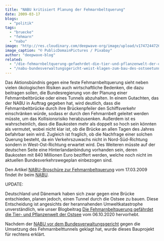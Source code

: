 ```yaml
---
title: "NABU kritisiert Planung der Fehmarnbeltquerung"
date: 2009-03-17
blogs: 
  - "politik"
tags: 
  - "bruecke"
  - "fehmarn"
  - "nabu"
image: "http://res.cloudinary.com/deepwave-org/image/upload/v1747244726/deepwave.org/fehmarn-72094_1280.jpg"
image_caption: "© PublicDomainPictures / Pixabay"
author: "deepwave-blog"
related: 
  - "/die-fehmarnbeltquerung-gefaehrdet-die-tier-und-pflanzenwelt-der-ostsee/"
  - "/nabu-bundesverwaltungsgericht-weist-klagen-zum-bau-des-ostseetunnels-ab/"
---
```


Das Aktionsbündnis gegen eine feste Fehmarnbeltquerung sieht neben vielen ökologischen Risiken auch wirtschaftliche Bedenken, die dazu beitragen sollen, die Bundesregierung von der Planung einer Fehmarnbeltbrücke oder eines Tunnels abzuhalten. In einem Gutachten, das der NABU in Auftrag gegeben hat, wird deutlich, dass die Fehmarnbeltbrücke durch ihre Brückenpfeiler den Schiffsverkehr einschränken würde, sodass er durch den Fehmarnbelt geleitet werden müsste, um das Kollisionsrisiko herabzusenken. Außerdem ist es wahrscheinlich, dass die Baukosten mehr als doppelt so hoch sein könnten als vermutet, wobei nicht klar ist, ob die Brücke an allen Tagen des Jahres befahrbar sein wird. Zugleich ist fraglich, ob die Nachfrage einer solchen Querung besteht, da ein Verkehrszuwachs nicht in Nord-Süd-Richtung sondern in West-Ost-Richtung erwartet wird. Des Weiteren müsste auf der deutschen Seite eine Hinterlandanbindung vorhanden sein, deren Baukosten mit 840 Millionen Euro beziffert werden, welche noch nicht im aktuellen Bundesverkehrswegeplan einbezogen sind.

Den Artikel [NABU-Broschüre zur Fehmarnbeltquerung](https://www.nabu.de/news/2009/10730.html) vom 17.03.2009 findet ihr beim [NABU](https://www.nabu.de/).

UPDATE:

Deutschland und Dänemark haben sich zwar gegen eine Brücke entschieden, planen jedoch, einen Tunnel durch die Ostsee zu bauen. Diese Entscheidung ist angesichts der herannahenden Umweltkatastrophe unverständlich, wie unser Blogbeitrag [Die Fehmarnbeltquerung gefährdet die Tier- und Pflanzenwelt der Ostsee](https://www.deepwave.org/die-fehmarnbeltquerung-gefaehrdet-die-tier-und-pflanzenwelt-der-ostsee/) vom 06.10.2020 hervorhebt.

Nachdem der [NABU vor dem Bundesverwaltungsgericht](https://www.deepwave.org/nabu-bundesverwaltungsgericht-weist-klagen-zum-bau-des-ostseetunnels-ab/) gegen die Umsetzung des Fehmarnbelttunnels geklagt hat, wurde dieses Bauprojekt für rechtens erklärt.
